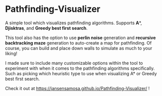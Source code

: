 # Pathfinding-Visualizer

A simple tool which visualizes pathfinding algorithms. Supports **A***, **Djisktras**, and **Greedy best first search**. 

This tool also has the option to use **perlin noise** generation and **recursive backtracking maze** generation to auto-create a map for pathfinding. Of course, you can build and place down walls to simulate as much to your liking!

I made sure to include many customizable options within the tool to experiment with when it comes to the pathfinding algorithms specifically. Such as picking which heuristic type to use when visualizing A* or Greedy best first search.

Check it out at https://jansensamosa.github.io/Pathfinding-Visualizer/ !
